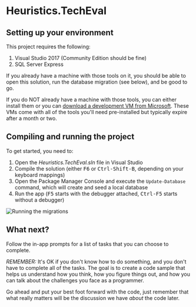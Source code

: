 # Heuristics.TechEval

## Setting up your environment

This project requires the following:

1. Visual Studio 2017 (Community Edition should be fine)
2. SQL Server Express

If you already have a machine with those tools on it, you should be able to open this solution, run the database migration (see below), and be good to go.

If you do NOT already have a machine with those tools, you can either install them or you can [download a development VM from Microsoft](https://developer.microsoft.com/en-us/windows/downloads/virtual-machines). These VMs come with all of the tools you'll need pre-installed but typically expire after a month or two.

## Compiling and running the project

To get started, you need to:

1. Open the _Heuristics.TechEval.sln_ file in Visual Studio
2. Compile the solution (either <kbd>F6</kbd> or <kbd>Ctrl-Shift-B</kbd>, depending on your keyboard mappings)
3. Open the Package Manager Console and execute the `Update-Database` command, which will create and seed a local database
4. Run the app (<kbd>F5</kbd> starts with the debugger attached, <kbd>Ctrl-F5</kbd> starts without a debugger)

![Running the migrations](https://github.com/spetryjohnson/Heuristics.TechEval/blob/master/docs/Heuristics.TechEval.docs-migrations.png)

## What next?

Follow the in-app prompts for a list of tasks that you can choose to complete. 

*REMEMBER:* It's OK if you don't know how to do something, and you don't have to complete all of the tasks. The goal is to create a code sample that helps us understand how you think, how you figure things out, and how you can talk about the challenges you face as a programmer. 

Go ahead and put your best foot forward with the code, just remember that what really matters will be the discussion we have _about_ the code later.